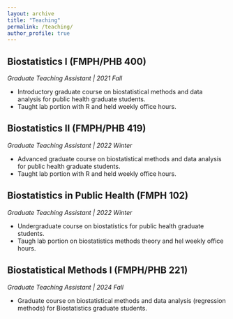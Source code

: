 ```yaml
---
layout: archive
title: "Teaching"
permalink: /teaching/
author_profile: true
---
```





## Biostatistics I (FMPH/PHB 400)
*Graduate Teaching Assistant | 2021 Fall*
* Introductory graduate course on biostatistical methods and data analysis for public health graduate students.
* Taught lab portion with R and held weekly office hours.

## Biostatistics II (FMPH/PHB 419)
*Graduate Teaching Assistant | 2022 Winter*
* Advanced graduate course on biostatistical methods and data analysis for public health graduate students.
* Taught lab portion with R and held weekly office hours.

## Biostatistics in Public Health (FMPH 102)
*Graduate Teaching Assistant | 2022 Winter*
* Undergraduate course on biostatistics for public health graduate students.
* Taugh lab portion on biostatistics methods theory and hel weekly office hours.

## Biostatistical Methods I (FMPH/PHB 221)
*Graduate Teaching Assistant | 2024 Fall*
* Graduate course on biostatistical methods and data analysis (regression methods) for Biostatistics graduate students.


